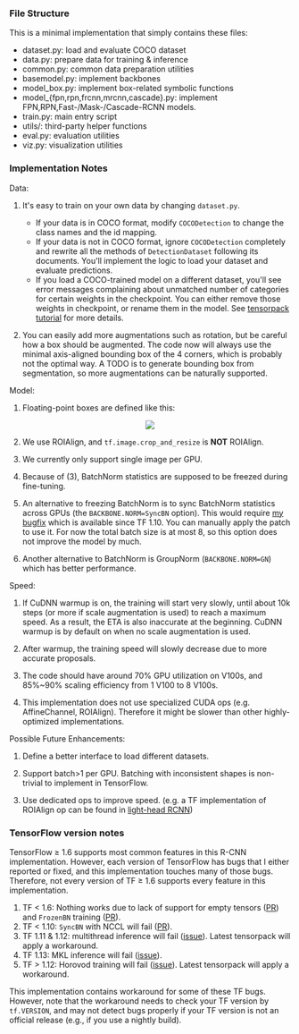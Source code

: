 
### File Structure
This is a minimal implementation that simply contains these files:
+ dataset.py: load and evaluate COCO dataset
+ data.py: prepare data for training & inference
+ common.py: common data preparation utilities
+ basemodel.py: implement backbones
+ model_box.py: implement box-related symbolic functions
+ model_{fpn,rpn,frcnn,mrcnn,cascade}.py: implement FPN,RPN,Fast-/Mask-/Cascade-RCNN models.
+ train.py: main entry script
+ utils/: third-party helper functions
+ eval.py: evaluation utilities
+ viz.py: visualization utilities

### Implementation Notes

Data:

1. It's easy to train on your own data by changing `dataset.py`.

   + If your data is in COCO format, modify `COCODetection`
     to change the class names and the id mapping.
   + If your data is not in COCO format, ignore `COCODetection` completely and
     rewrite all the methods of
     `DetectionDataset` following its documents.
     You'll implement the logic to load your dataset and evaluate predictions.
   + If you load a COCO-trained model on a different dataset, you'll see error messages
     complaining about unmatched number of categories for certain weights in the checkpoint.
     You can either remove those weights in checkpoint, or rename them in the model.
     See [tensorpack tutorial](https://tensorpack.readthedocs.io/tutorial/save-load.html) for more details.

2. You can easily add more augmentations such as rotation, but be careful how a box should be
   augmented. The code now will always use the minimal axis-aligned bounding box of the 4 corners,
   which is probably not the optimal way.
   A TODO is to generate bounding box from segmentation, so more augmentations can be naturally supported.

Model:

1. Floating-point boxes are defined like this:

<p align="center"> <img src="https://user-images.githubusercontent.com/1381301/31527740-2f1b38ce-af84-11e7-8de1-628e90089826.png"> </p>

2. We use ROIAlign, and `tf.image.crop_and_resize` is __NOT__ ROIAlign.

3. We currently only support single image per GPU.

4. Because of (3), BatchNorm statistics are supposed to be freezed during fine-tuning.

5. An alternative to freezing BatchNorm is to sync BatchNorm statistics across
   GPUs (the `BACKBONE.NORM=SyncBN` option). This would require [my bugfix](https://github.com/tensorflow/tensorflow/pull/20360)
   which is available since TF 1.10. You can manually apply the patch to use it.
   For now the total batch size is at most 8, so this option does not improve the model by much.

6. Another alternative to BatchNorm is GroupNorm (`BACKBONE.NORM=GN`) which has better performance.

Speed:

1. If CuDNN warmup is on, the training will start very slowly, until about
   10k steps (or more if scale augmentation is used) to reach a maximum speed.
   As a result, the ETA is also inaccurate at the beginning.
   CuDNN warmup is by default on when no scale augmentation is used.

1. After warmup, the training speed will slowly decrease due to more accurate proposals.

1. The code should have around 70% GPU utilization on V100s, and 85%~90% scaling
   efficiency from 1 V100 to 8 V100s.

1. This implementation does not use specialized CUDA ops (e.g. AffineChannel, ROIAlign).
   Therefore it might be slower than other highly-optimized implementations.

Possible Future Enhancements:

1. Define a better interface to load different datasets.

1. Support batch>1 per GPU. Batching with inconsistent shapes is
   non-trivial to implement in TensorFlow.

1. Use dedicated ops to improve speed. (e.g. a TF implementation of ROIAlign op
   can be found in [light-head RCNN](https://github.com/zengarden/light_head_rcnn/tree/master/lib/lib_kernel))


### TensorFlow version notes

TensorFlow ≥ 1.6 supports most common features in this R-CNN implementation.
However, each version of TensorFlow has bugs that I either reported or fixed,
and this implementation touches many of those bugs.
Therefore, not every version of TF ≥ 1.6 supports every feature in this implementation.

1. TF < 1.6: Nothing works due to lack of support for empty tensors
   ([PR](https://github.com/tensorflow/tensorflow/pull/15264))
   and `FrozenBN` training
   ([PR](https://github.com/tensorflow/tensorflow/pull/12580)).
1. TF < 1.10: `SyncBN` with NCCL will fail ([PR](https://github.com/tensorflow/tensorflow/pull/20360)).
1. TF 1.11 & 1.12: multithread inference will fail ([issue](https://github.com/tensorflow/tensorflow/issues/22750)).
   Latest tensorpack will apply a workaround.
1. TF 1.13: MKL inference will fail ([issue](https://github.com/tensorflow/tensorflow/issues/24650)).
1. TF > 1.12: Horovod training will fail ([issue](https://github.com/tensorflow/tensorflow/issues/25946)).
   Latest tensorpack will apply a workaround.

This implementation contains workaround for some of these TF bugs.
However, note that the workaround needs to check your TF version by `tf.VERSION`,
and may not detect bugs properly if your TF version is not an official release
(e.g., if you use a nightly build).
